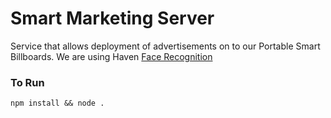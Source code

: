 # Smart Marketing Server
Service that allows deployment of advertisements on to our Portable Smart Billboards.
We are using Haven [Face Recognition](https://dev.havenondemand.com/apis/detectfaces#overview)

### To Run
``` npm install && node . ```

